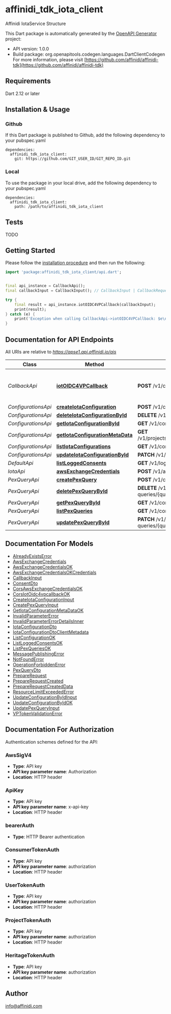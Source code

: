 # affinidi_tdk_iota_client

Affinidi IotaService Structure

This Dart package is automatically generated by the [OpenAPI Generator](https://openapi-generator.tech) project:

- API version: 1.0.0
- Build package: org.openapitools.codegen.languages.DartClientCodegen
  For more information, please visit [https://github.com/affinidi/affinidi-tdk](https://github.com/affinidi/affinidi-tdk)

## Requirements

Dart 2.12 or later

## Installation & Usage

### Github

If this Dart package is published to Github, add the following dependency to your pubspec.yaml

```
dependencies:
  affinidi_tdk_iota_client:
    git: https://github.com/GIT_USER_ID/GIT_REPO_ID.git
```

### Local

To use the package in your local drive, add the following dependency to your pubspec.yaml

```
dependencies:
  affinidi_tdk_iota_client:
    path: /path/to/affinidi_tdk_iota_client
```

## Tests

TODO

## Getting Started

Please follow the [installation procedure](#installation--usage) and then run the following:

```dart
import 'package:affinidi_tdk_iota_client/api.dart';


final api_instance = CallbackApi();
final callbackInput = CallbackInput(); // CallbackInput | CallbackRequestInput

try {
    final result = api_instance.iotOIDC4VPCallback(callbackInput);
    print(result);
} catch (e) {
    print('Exception when calling CallbackApi->iotOIDC4VPCallback: $e\n');
}

```

## Documentation for API Endpoints

All URIs are relative to *https://apse1.api.affinidi.io/ais*

| Class               | Method                                                                                     | HTTP request                                                               | Description                              |
| ------------------- | ------------------------------------------------------------------------------------------ | -------------------------------------------------------------------------- | ---------------------------------------- |
| _CallbackApi_       | [**iotOIDC4VPCallback**](doc//CallbackApi.md#iotoidc4vpcallback)                           | **POST** /v1/callback                                                      | Processes the callback for OIDC4VP flows |
| _ConfigurationsApi_ | [**createIotaConfiguration**](doc//ConfigurationsApi.md#createiotaconfiguration)           | **POST** /v1/configurations                                                |
| _ConfigurationsApi_ | [**deleteIotaConfigurationById**](doc//ConfigurationsApi.md#deleteiotaconfigurationbyid)   | **DELETE** /v1/configurations/{configurationId}                            |
| _ConfigurationsApi_ | [**getIotaConfigurationById**](doc//ConfigurationsApi.md#getiotaconfigurationbyid)         | **GET** /v1/configurations/{configurationId}                               |
| _ConfigurationsApi_ | [**getIotaConfigurationMetaData**](doc//ConfigurationsApi.md#getiotaconfigurationmetadata) | **GET** /v1/projects/{projectId}/configurations/{configurationId}/metadata |
| _ConfigurationsApi_ | [**listIotaConfigurations**](doc//ConfigurationsApi.md#listiotaconfigurations)             | **GET** /v1/configurations                                                 |
| _ConfigurationsApi_ | [**updateIotaConfigurationById**](doc//ConfigurationsApi.md#updateiotaconfigurationbyid)   | **PATCH** /v1/configurations/{configurationId}                             |
| _DefaultApi_        | [**listLoggedConsents**](doc//DefaultApi.md#listloggedconsents)                            | **GET** /v1/logged-consents                                                |
| _IotaApi_           | [**awsExchangeCredentials**](doc//IotaApi.md#awsexchangecredentials)                       | **POST** /v1/aws-exchange-credentials                                      |
| _PexQueryApi_       | [**createPexQuery**](doc//PexQueryApi.md#createpexquery)                                   | **POST** /v1/configurations/{configurationId}/pex-queries                  |
| _PexQueryApi_       | [**deletePexQueryById**](doc//PexQueryApi.md#deletepexquerybyid)                           | **DELETE** /v1/configurations/{configurationId}/pex-queries/{queryId}      |
| _PexQueryApi_       | [**getPexQueryById**](doc//PexQueryApi.md#getpexquerybyid)                                 | **GET** /v1/configurations/{configurationId}/pex-queries/{queryId}         |
| _PexQueryApi_       | [**listPexQueries**](doc//PexQueryApi.md#listpexqueries)                                   | **GET** /v1/configurations/{configurationId}/pex-queries                   |
| _PexQueryApi_       | [**updatePexQueryById**](doc//PexQueryApi.md#updatepexquerybyid)                           | **PATCH** /v1/configurations/{configurationId}/pex-queries/{queryId}       |

## Documentation For Models

- [AlreadyExistsError](doc//AlreadyExistsError.md)
- [AwsExchangeCredentials](doc//AwsExchangeCredentials.md)
- [AwsExchangeCredentialsOK](doc//AwsExchangeCredentialsOK.md)
- [AwsExchangeCredentialsOKCredentials](doc//AwsExchangeCredentialsOKCredentials.md)
- [CallbackInput](doc//CallbackInput.md)
- [ConsentDto](doc//ConsentDto.md)
- [CorsAwsExchangeCredentialsOK](doc//CorsAwsExchangeCredentialsOK.md)
- [CorsIotOidc4vpcallbackOK](doc//CorsIotOidc4vpcallbackOK.md)
- [CreateIotaConfigurationInput](doc//CreateIotaConfigurationInput.md)
- [CreatePexQueryInput](doc//CreatePexQueryInput.md)
- [GetIotaConfigurationMetaDataOK](doc//GetIotaConfigurationMetaDataOK.md)
- [InvalidParameterError](doc//InvalidParameterError.md)
- [InvalidParameterErrorDetailsInner](doc//InvalidParameterErrorDetailsInner.md)
- [IotaConfigurationDto](doc//IotaConfigurationDto.md)
- [IotaConfigurationDtoClientMetadata](doc//IotaConfigurationDtoClientMetadata.md)
- [ListConfigurationOK](doc//ListConfigurationOK.md)
- [ListLoggedConsentsOK](doc//ListLoggedConsentsOK.md)
- [ListPexQueriesOK](doc//ListPexQueriesOK.md)
- [MessagePublishingError](doc//MessagePublishingError.md)
- [NotFoundError](doc//NotFoundError.md)
- [OperationForbiddenError](doc//OperationForbiddenError.md)
- [PexQueryDto](doc//PexQueryDto.md)
- [PrepareRequest](doc//PrepareRequest.md)
- [PrepareRequestCreated](doc//PrepareRequestCreated.md)
- [PrepareRequestCreatedData](doc//PrepareRequestCreatedData.md)
- [ResourceLimitExceededError](doc//ResourceLimitExceededError.md)
- [UpdateConfigurationByIdInput](doc//UpdateConfigurationByIdInput.md)
- [UpdateConfigurationByIdOK](doc//UpdateConfigurationByIdOK.md)
- [UpdatePexQueryInput](doc//UpdatePexQueryInput.md)
- [VPTokenValidationError](doc//VPTokenValidationError.md)

## Documentation For Authorization

Authentication schemes defined for the API:

### AwsSigV4

- **Type**: API key
- **API key parameter name**: Authorization
- **Location**: HTTP header

### ApiKey

- **Type**: API key
- **API key parameter name**: x-api-key
- **Location**: HTTP header

### bearerAuth

- **Type**: HTTP Bearer authentication

### ConsumerTokenAuth

- **Type**: API key
- **API key parameter name**: authorization
- **Location**: HTTP header

### UserTokenAuth

- **Type**: API key
- **API key parameter name**: authorization
- **Location**: HTTP header

### ProjectTokenAuth

- **Type**: API key
- **API key parameter name**: authorization
- **Location**: HTTP header

### HeritageTokenAuth

- **Type**: API key
- **API key parameter name**: authorization
- **Location**: HTTP header

## Author

info@affinidi.com
